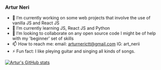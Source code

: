 ### Artur Neri

- 🔭 I’m currently working on some web projects that involve the use of vanilla JS and React JS
- 🌱 I’m currently learning JS, React JS and Python
- 👯 I’m looking to collaborate on any open source code I might be of help with my 'beginner' set of skills
- 📫 How to reach me: 
  email: arturnerictt@gmail.com
  IG: art_nerii
- ⚡ Fun fact: I like pleying guitar and singing all kinds of songs.

[![Artur's GitHub stats](https://github-readme-stats.vercel.app/api?username=Artur-Neri&theme=radical)](https://github.com/Artur-Neri/github-readme-stats)
